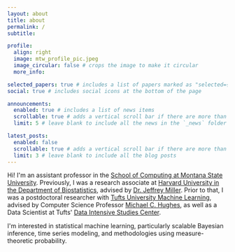 ```yaml
---
layout: about
title: about
permalink: /
subtitle: 

profile:
  align: right
  image: mtw_profile_pic.jpeg
  image_circular: false # crops the image to make it circular
  more_info: 

selected_papers: true # includes a list of papers marked as "selected={true}"
social: true # includes social icons at the bottom of the page

announcements:
  enabled: true # includes a list of news items
  scrollable: true # adds a vertical scroll bar if there are more than 3 news items
  limit: 5 # leave blank to include all the news in the `_news` folder

latest_posts:
  enabled: false
  scrollable: true # adds a vertical scroll bar if there are more than 3 new posts items
  limit: 3 # leave blank to include all the blog posts
---
```


Hi! I'm an assistant professor in the [School of Computing at Montana State University](https://www.cs.montana.edu/).  Previously, I was a research associate at [Harvard University in the Department of Biostatistics](https://www.hsph.harvard.edu/biostatistics/), advised by [Dr. Jeffrey Miller](http://jwmi.github.io/).   Prior to that, I was a postdoctoral researcher with [Tufts University Machine Learning](https://github.com/tufts-ml), advised by Computer Science Professor [Michael C. Hughes](https://www.michaelchughes.com/), as well as a Data Scientist at Tufts' [Data Intensive Studies Center](https://disc.tufts.edu/).  

I'm interested in statistical  machine learning, particularly scalable Bayesian inference, time series modeling, and methodologies using measure-theoretic probability.